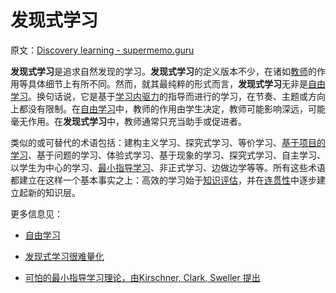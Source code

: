# 发现式学习

原文：[Discovery learning - supermemo.guru](https://supermemo.guru/wiki/Discovery_learning)

**发现式学习**是追求自然发现的学习。**发现式学习**的定义版本不少，在诸如[教师](https://supermemo.guru/wiki/Teacher)的作用等具体细节上有所不同。然而，就其最纯粹的形式而言，**发现式学习**无非是[自由学习](https://supermemo.guru/wiki/Free_learning)。换句话说，它是基于[学习内驱力](https://supermemo.guru/wiki/Learn_drive)的指导而进行的学习，在节奏、主题或方向上都没有限制。在[自由学习](https://supermemo.guru/wiki/Free_learning)中，教师的作用由学生决定，教师可能影响深远，可能毫无作用。在**发现式学习**中，教师通常只充当助手或促进者。

类似的或可替代的术语包括：建构主义学习、探究式学习、等价学习、[基于项目的学习](https://supermemo.guru/wiki/Project-based_learning)、基于问题的学习、体验式学习、基于现象的学习、探究式学习、自主学习、以学生为中心的学习、[最小指导学习](https://supermemo.guru/wiki/Minimum_guidance_learning)、非正式学习、边做边学等等。所有这些术语都建立在这样一个基本事实之上：高效的学习始于[知识评估](https://supermemo.guru/wiki/Knowledge_valuation_network)，并在[连贯性](https://supermemo.guru/wiki/Coherence)中逐步建立起新的知识层。

更多信息见：

- [自由学习](https://supermemo.guru/wiki/Free_learning)

- [发现式学习很难量化](https://supermemo.guru/wiki/Discovery_learning_is_hard_to_measure)

- [可怕的最小指导学习理论，由Kirschner, Clark, Sweller 提出](https://supermemo.guru/wiki/Horrible_theory_of_minimal_guidance_learning_by_Kirschner,_Clark,_and_Sweller)